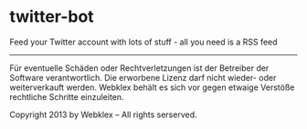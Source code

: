 twitter-bot
===========

Feed your Twitter account with lots of stuff - all you need is a RSS feed

______________________
Für eventuelle Schäden oder Rechtverletzungen ist der Betreiber der Software verantwortlich. 
Die erworbene Lizenz darf nicht wieder- oder weiterverkauft werden. Webklex behält es sich 
vor gegen etwaige Verstöße rechtliche Schritte einzuleiten.     

Copyright 2013 by Webklex – All rights serserved.
